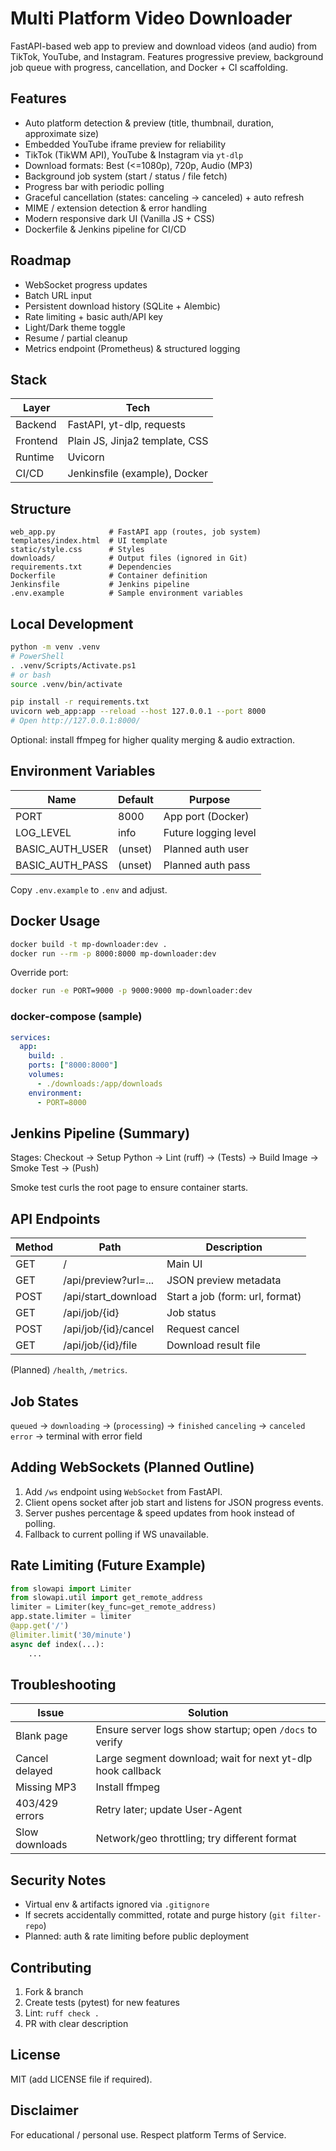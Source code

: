 # Multi Platform Video Downloader

FastAPI-based web app to preview and download videos (and audio) from TikTok, YouTube, and Instagram. Features progressive preview, background job queue with progress, cancellation, and Docker + CI scaffolding.

## Features
- Auto platform detection & preview (title, thumbnail, duration, approximate size)
- Embedded YouTube iframe preview for reliability
- TikTok (TikWM API), YouTube & Instagram via `yt-dlp`
- Download formats: Best (<=1080p), 720p, Audio (MP3)
- Background job system (start / status / file fetch)
- Progress bar with periodic polling
- Graceful cancellation (states: canceling -> canceled) + auto refresh
- MIME / extension detection & error handling
- Modern responsive dark UI (Vanilla JS + CSS)
- Dockerfile & Jenkins pipeline for CI/CD

## Roadmap
- WebSocket progress updates
- Batch URL input
- Persistent download history (SQLite + Alembic)
- Rate limiting + basic auth/API key
- Light/Dark theme toggle
- Resume / partial cleanup
- Metrics endpoint (Prometheus) & structured logging

## Stack
| Layer    | Tech |
|----------|------|
| Backend  | FastAPI, yt-dlp, requests |
| Frontend | Plain JS, Jinja2 template, CSS |
| Runtime  | Uvicorn |
| CI/CD    | Jenkinsfile (example), Docker |

## Structure
```
web_app.py            # FastAPI app (routes, job system)
templates/index.html  # UI template
static/style.css      # Styles
downloads/            # Output files (ignored in Git)
requirements.txt      # Dependencies
Dockerfile            # Container definition
Jenkinsfile           # Jenkins pipeline
.env.example          # Sample environment variables
```

## Local Development
```bash
python -m venv .venv
# PowerShell
. .venv/Scripts/Activate.ps1
# or bash
source .venv/bin/activate

pip install -r requirements.txt
uvicorn web_app:app --reload --host 127.0.0.1 --port 8000
# Open http://127.0.0.1:8000/
```
Optional: install ffmpeg for higher quality merging & audio extraction.

## Environment Variables
| Name | Default | Purpose |
|------|---------|---------|
| PORT | 8000 | App port (Docker) |
| LOG_LEVEL | info | Future logging level |
| BASIC_AUTH_USER | (unset) | Planned auth user |
| BASIC_AUTH_PASS | (unset) | Planned auth pass |

Copy `.env.example` to `.env` and adjust.

## Docker Usage
```bash
docker build -t mp-downloader:dev .
docker run --rm -p 8000:8000 mp-downloader:dev
```
Override port:
```bash
docker run -e PORT=9000 -p 9000:9000 mp-downloader:dev
```

### docker-compose (sample)
```yaml
services:
  app:
    build: .
    ports: ["8000:8000"]
    volumes:
      - ./downloads:/app/downloads
    environment:
      - PORT=8000
```

## Jenkins Pipeline (Summary)
Stages: Checkout -> Setup Python -> Lint (ruff) -> (Tests) -> Build Image -> Smoke Test -> (Push)

Smoke test curls the root page to ensure container starts.

## API Endpoints
| Method | Path | Description |
|--------|------|-------------|
| GET    | /                     | Main UI |
| GET    | /api/preview?url=...  | JSON preview metadata |
| POST   | /api/start_download   | Start a job (form: url, format) |
| GET    | /api/job/{id}         | Job status |
| POST   | /api/job/{id}/cancel  | Request cancel |
| GET    | /api/job/{id}/file    | Download result file |

(Planned) `/health`, `/metrics`.

## Job States
`queued` -> `downloading` -> (`processing`) -> `finished`
`canceling` -> `canceled`
`error` -> terminal with error field

## Adding WebSockets (Planned Outline)
1. Add `/ws` endpoint using `WebSocket` from FastAPI.
2. Client opens socket after job start and listens for JSON progress events.
3. Server pushes percentage & speed updates from hook instead of polling.
4. Fallback to current polling if WS unavailable.

## Rate Limiting (Future Example)
```python
from slowapi import Limiter
from slowapi.util import get_remote_address
limiter = Limiter(key_func=get_remote_address)
app.state.limiter = limiter
@app.get('/')
@limiter.limit('30/minute')
async def index(...):
    ...
```

## Troubleshooting
| Issue | Solution |
|-------|----------|
| Blank page | Ensure server logs show startup; open `/docs` to verify | 
| Cancel delayed | Large segment download; wait for next yt-dlp hook callback | 
| Missing MP3 | Install ffmpeg | 
| 403/429 errors | Retry later; update User-Agent | 
| Slow downloads | Network/geo throttling; try different format |

## Security Notes
- Virtual env & artifacts ignored via `.gitignore`
- If secrets accidentally committed, rotate and purge history (`git filter-repo`)
- Planned: auth & rate limiting before public deployment

## Contributing
1. Fork & branch
2. Create tests (pytest) for new features
3. Lint: `ruff check .`
4. PR with clear description

## License
MIT (add LICENSE file if required).

## Disclaimer
For educational / personal use. Respect platform Terms of Service.
